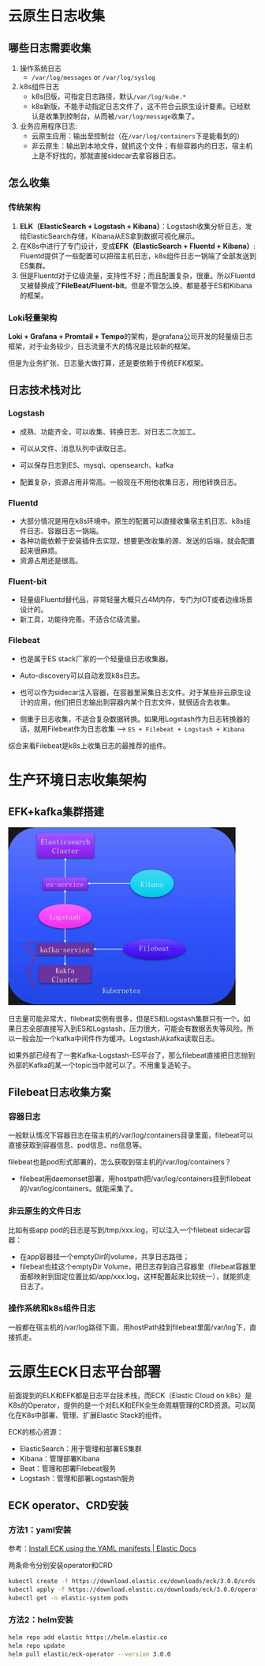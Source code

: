 # 云原生日志收集

## 哪些日志需要收集

1. 操作系统日志
   - `/var/log/messages` or `/var/log/syslog`
2. k8s组件日志
   - k8s旧版，可指定日志路径，默认`/var/log/kube.*`
   - k8s新版，不能手动指定日志文件了，这不符合云原生设计要素。已经默认是收集到控制台，从而被`/var/log/message`收集了。
3. 业务应用程序日志:
   - 云原生应用：输出至控制台（在`/var/log/containers`下是能看到的）
   - 非云原生：输出到本地文件，就抓这个文件；有些容器内的日志，宿主机上是不好找的，那就直接sidecar去拿容器日志。

## 怎么收集

### 传统架构

1. **ELK（ElasticSearch + Logstash + Kibana）**：Logstash收集分析日志，发给ElasticSearch存储，Kibana从ES拿到数据可视化展示。
2. 在K8s中进行了专门设计，变成**EFK（ElasticSearch + Fluentd + Kibana）**: Fluentd提供了一些配置可以把宿主机日志，k8s组件日志一锅端了全部发送到ES集群。
3. 但是Fluentd对于亿级流量，支持性不好；而且配置复杂，很重。所以Fluentd又被替换成了**FileBeat/Fluent-bit**。但是不管怎么换，都是基于ES和Kibana的框架。

### Loki轻量架构

**Loki + Grafana + Promtail + Tempo**的架构，是grafana公司开发的轻量级日志框架，对于业务较少，日志流量不大的情况是比较新的框架。

但是为业务扩张、日志量大做打算，还是要依赖于传统EFK框架。

## 日志技术栈对比

### Logstash

- 成熟、功能齐全，可以收集、转换日志、对日志二次加工。
- 可以从文件、消息队列中读取日志。
- 可以保存日志到ES、mysql、opensearch、kafka

- 配置复杂，资源占用非常高。一般现在不用他收集日志，用他转换日志。

### Fluentd

- 大部分情况是用在k8s环境中。原生的配置可以直接收集宿主机日志、k8s组件日志、容器日志一锅端。
- 各种功能依赖于安装插件去实现，想要更改收集的源、发送的后端，就会配置起来很麻烦。
- 资源占用还是很高。

### Fluent-bit

- 轻量级Fluentd替代品，非常轻量大概只占4M内存，专门为IOT或者边缘场景设计的。
- 新工具，功能待完善。不适合亿级流量。

### Filebeat

- 也是属于ES stack厂家的一个轻量级日志收集器。
- Auto-discovery可以自动发现k8s日志。

- 也可以作为sidecar注入容器，在容器里采集日志文件。对于某些非云原生设计的应用，他们把日志输出到容器内某个日志文件，就很适合去收集。
- 侧重于日志收集，不适合复杂数据转换。如果用Logstash作为日志转换器的话，就用Filebeat作为日志收集 --> `ES + Filebeat + Logstash + Kibana`

综合来看Filebeat是k8s上收集日志的最推荐的组件。

# 生产环境日志收集架构

## EFK+kafka集群搭建

<img src="https://raw.githubusercontent.com/hangx969/upload-images-md/main/202507192212133.png" alt="image-20250719221238971" style="zoom:50%;" />

日志量可能非常大，filebeat实例有很多，但是ES和Logstash集群只有一个。如果日志全部直接写入到ES和Logstash，压力很大，可能会有数据丢失等风险。所以一般会加一个kafka中间件作为缓冲。Logstash从kafka读取日志。

如果外部已经有了一套Kafka-Logstash-ES平台了，那么filebeat直接把日志抛到外部的Kafka的某一个topic当中就可以了。不用重复造轮子。

## Filebeat日志收集方案

### 容器日志

一般默认情况下容器日志在宿主机的/var/log/containers目录里面，filebeat可以直接获取到容器信息、pod信息、ns信息等。

filebeat也是pod形式部署的，怎么获取到宿主机的/var/log/containers？

- filebeat用daemonset部署，用hostpath把/var/log/containers挂到filebeat的/var/log/containers。就能采集了。

### 非云原生的文件日志

比如有些app pod的日志是写到/tmp/xxx.log，可以注入一个filebeat sidecar容器：

- 在app容器挂一个emptyDir的volume，共享日志路径；
- filebeat也挂这个emptyDir Volume，把日志存到自己容器里（filebeat容器里面都映射到固定位置比如/app/xxx.log，这样配置起来比较统一），就能抓走日志了。

### 操作系统和k8s组件日志

一般都在宿主机的/var/log路径下面，用hostPath挂到filebeat里面/var/log下，直接抓走。

# 云原生ECK日志平台部署

前面提到的ELK和EFK都是日志平台技术栈，而ECK（Elastic Cloud on k8s）是K8s的Operator，提供的是一个对ELK和EFK全生命周期管理的CRD资源。可以简化在K8s中部署、管理、扩展Elastic Stack的组件。

ECK的核心资源：

- ElasticSearch：用于管理和部署ES集群
- Kibana：管理部署Kibana
- Beat：管理和部署Filebeat服务
- Logstash：管理和部署Logstash服务

## ECK operator、CRD安装

### 方法1：yaml安装

参考：[Install ECK using the YAML manifests | Elastic Docs](https://www.elastic.co/docs/deploy-manage/deploy/cloud-on-k8s/install-using-yaml-manifest-quickstart)

两条命令分别安装operator和CRD

~~~sh
kubectl create -f https://download.elastic.co/downloads/eck/3.0.0/crds.yaml
kubectl apply -f https://download.elastic.co/downloads/eck/3.0.0/operator.yaml
kubectl get -n elastic-system pods
~~~

### 方法2：helm安装

~~~sh
helm repo add elastic https://helm.elastic.co
helm repo update
helm pull elastic/eck-operator --version 3.0.0
~~~

